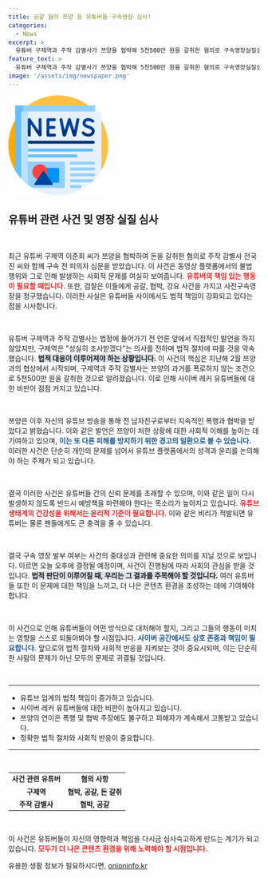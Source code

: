 ```yaml
---
title: 공갈 혐의 쯔양 등 유튜버들 구속영장 심사!
categories:
  - News
excerpt: >
  유튜버 구제역과 주작 감별사가 쯔양을 협박해 5천500만 원을 갈취한 혐의로 구속영장실질심사를 받았습니다. 이들은 법원에 비공식적으로 출석했으며, 사건의 파장은 사이버 레커들에 대한 비판으로 번지고 있습니다. 과연 이들은 법의 심판을 피할 수 있을까요?
feature_text: >
  유튜버 구제역과 주작 감별사가 쯔양을 협박해 5천500만 원을 갈취한 혐의로 구속영장실질심사를 받았습니다. 이들은 법원에 비공식적으로 출석했으며, 사건의 파장은 사이버 레커들에 대한 비판으로 번지고 있습니다. 과연 이들은 법의 심판을 피할 수 있을까요?
image: '/assets/img/newspaper.png'
---
```


<p><img src="/assets/img/newspaper.png" alt="kimp 속보" /></p>

<h2 data-ke-size="size26">유튜버 관련 사건 및 영장 실질 심사</h2>

<p data-ke-size="size16">&nbsp;</p>

<p>최근 유튜버 구제역 이준희 씨가 쯔양을 협박하여 돈을 갈취한 혐의로 주작 감별사 전국진 씨와 함께 구속 전 피의자 심문을 받았습니다. 이 사건은 동영상 플랫폼에서의 불법 행위와 그로 인해 발생하는 사회적 문제를 여실히 보여줍니다. <b><span style="color: #ee2323;">유튜버의 책임 있는 행동이 필요할 때입니다.</span></b> 또한, 검찰은 이들에게 공갈, 협박, 강요 사건을 가지고 사전구속영장을 청구했습니다. 이러한 사실은 유튜버들 사이에서도 법적 책임이 강화되고 있다는 점을 시사합니다.</p>

<p data-ke-size="size16">&nbsp;</p>

<p>유튜버 구제역과 주작 감별사는 법정에 들어가기 전 언론 앞에서 직접적인 발언을 하지 않았지만, 구제역은 "성실히 조사받겠다"는 의사를 전하며 법적 절차에 따를 것을 약속했습니다. <b><span style="background-color: #21538527;">법적 대응이 이루어져야 하는 상황입니다.</span></b> 이 사건의 핵심은 지난해 2월 쯔양과의 협상에서 시작되며, 구제역과 주작 감별사는 쯔양의 과거를 폭로하지 않는 조건으로 5천500만 원을 갈취한 것으로 알려졌습니다. 이로 인해 사이버 레커 유튜버들에 대한 비판이 점점 커지고 있습니다.</p>

<p data-ke-size="size16">&nbsp;</p>

<p>쯔양은 이후 자신의 유튜브 방송을 통해 전 남자친구로부터 지속적인 폭행과 협박을 받았다고 밝혔습니다. 이와 같은 발언은 쯔양이 처한 상황에 대한 사회적 이해를 높이는 데 기여하고 있으며, <b><span style="color: #1a5490;">이는 또 다른 피해를 방지하기 위한 경고의 일환으로 볼 수 있습니다.</span></b> 이러한 사건은 단순히 개인의 문제를 넘어서 유튜브 플랫폼에서의 성격과 윤리를 논의해야 하는 주제가 되고 있습니다.</p>

<p data-ke-size="size16">&nbsp;</p>

<p>결국 이러한 사건은 유튜버들 간의 신뢰 문제를 초래할 수 있으며, 이와 같은 일이 다시 발생하지 않도록 반드시 예방책을 마련해야 한다는 목소리가 높아지고 있습니다. <b><span style="color: #ee2323;">유튜브 생태계의 건강성을 위해서는 윤리적 기준이 필요합니다.</span></b> 이와 같은 비리가 적발되면 유튜버는 물론 팬들에게도 큰 충격을 줄 수 있습니다.</p>

<p data-ke-size="size16">&nbsp;</p>

<p>결국 구속 영장 발부 여부는 사건의 중대성과 관련해 중요한 의미를 지닐 것으로 보입니다. 이르면 오늘 오후에 결정될 예정이며, 사건이 진행됨에 따라 사회의 관심을 받을 것입니다. <b><span style="background-color: #21538527;">법적 판단이 이루어질 때, 우리는 그 결과를 주목해야 할 것입니다.</span></b> 여러 유튜버들 또한 이 문제에 대한 책임을 느끼고, 더 나은 콘텐츠 환경을 조성하는 데에 기여해야 합니다.</p>

<p data-ke-size="size16">&nbsp;</p>

<p>이 사건으로 인해 유튜버들이 어떤 방식으로 대처해야 할지, 그리고 그들의 행동이 미치는 영향을 스스로 되돌아봐야 할 시점입니다. <b><span style="color: #1a5490;">사이버 공간에서도 상호 존중과 책임이 필요합니다.</span></b> 앞으로의 법적 절차와 사회적 반응을 지켜보는 것이 중요시되며, 이는 단순히 한 사람의 문제가 아닌 모두의 문제로 귀결될 것입니다. </p>

<p data-ke-size="size16">&nbsp;</p>

<hr />

<ul>
    <li>유튜브 업계의 법적 책임이 증가하고 있습니다.</li>
    <li>사이버 레커 유튜버들에 대한 비판이 높아지고 있습니다.</li>
    <li>쯔양의 연이은 폭행 및 협박 주장에도 불구하고 피해자가 계속해서 고통받고 있습니다.</li>
    <li>정확한 법적 절차와 사회적 반응이 중요합니다.</li>
</ul>

<hr />

<p data-ke-size="size16">&nbsp;</p>

<table>
    <tr>
        <td style="text-align: center; height: 17px;"><b>사건 관련 유튜버</b></td>
        <td style="text-align: center; height: 17px;"><b>혐의 사항</b></td>
    </tr>
    <tr>
        <td style="text-align: center; height: 17px;"><b>구제역</b></td>
        <td style="text-align: center; height: 17px;"><b>협박, 공갈, 돈 갈취</b></td>
    </tr>
    <tr>
        <td style="text-align: center; height: 17px;"><b>주작 감별사</b></td>
        <td style="text-align: center; height: 17px;"><b>협박, 공갈</b></td>
    </tr>
</table>

<p data-ke-size="size16">&nbsp;</p>

<p>이 사건은 유튜버들이 자신의 영향력과 책임을 다시금 심사숙고하게 만드는 계기가 되고 있습니다. <b><span style="color: #ee2323;">모두가 더 나은 콘텐츠 환경을 위해 노력해야 할 시점입니다.</span></b></p>
유용한 생활 정보가 필요하시다면, <a href="https://onioninfo.kr" rel="dofollow">onioninfo.kr</a>


